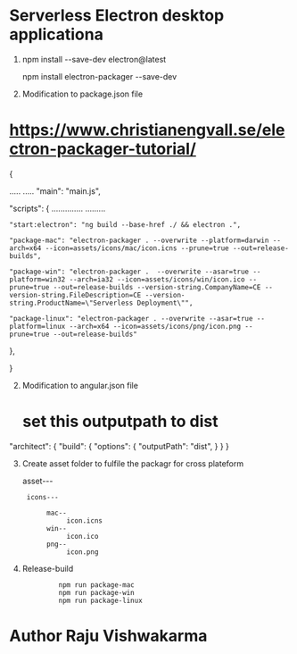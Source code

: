  # Serverless Electron desktop applicationa

1. npm install --save-dev electron@latest

   npm install electron-packager --save-dev



2. Modification to package.json file
 
# https://www.christianengvall.se/electron-packager-tutorial/


 {
 
   .....
   .....
  "main": "main.js",

"scripts": {
    ..............
     .........

    "start:electron": "ng build --base-href ./ && electron .",

    "package-mac": "electron-packager . --overwrite --platform=darwin --arch=x64 --icon=assets/icons/mac/icon.icns --prune=true --out=release-builds",

    "package-win": "electron-packager .  --overwrite --asar=true --platform=win32 --arch=ia32 --icon=assets/icons/win/icon.ico --prune=true --out=release-builds --version-string.CompanyName=CE --version-string.FileDescription=CE --version-string.ProductName=\"Serverless Deployment\"",

    "package-linux": "electron-packager . --overwrite --asar=true --platform=linux --arch=x64 --icon=assets/icons/png/icon.png --prune=true --out=release-builds"
  },

 }

 2. Modification to angular.json file 

    #  set this outputpath to dist
    
  "architect": {
        "build": {
          "options": {
            "outputPath": "dist", 
          }
        }
  }


3. Create asset folder to fulfile the packagr for cross plateform 

    asset---

        icons---      

             mac--
                  icon.icns
             win--
                  icon.ico     
             png--
                  icon.png 


4. Release-build  

                npm run package-mac
                npm run package-win
                npm run package-linux

# Author Raju Vishwakarma

